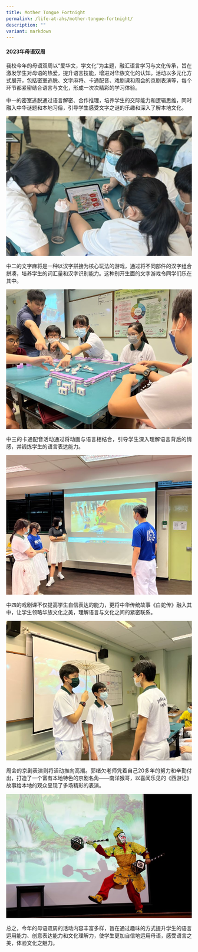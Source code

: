 ```yaml
---
title: Mother Tongue Fortnight
permalink: /life-at-ahs/mother-tongue-fortnight/
description: ""
variant: markdown
---
```

#### 2023年母语双周

<p align="justify">
我校今年的母语双周以“爱华文，学文化”为主题，融汇语言学习与文化传承，旨在激发学生对母语的热爱，提升语言技能，增进对华族文化的认知。活动以多元化方式展开，包括密室逃脱、文字麻将、卡通配音、戏剧课和周会的京剧表演等，每个环节都紧密结合语言与文化，形成一次次精彩的学习体验。
</p>

<p align="justify">
中一的密室逃脱通过语言解密、合作推理，培养学生的交际能力和逻辑思维，同时融入中华谜题和本地习俗，引导学生感受文字之谜的乐趣和深入了解本地文化。</p>

![](/images/Life%20at%20AHS/MT%20Fortnight/2023_MTFortnight_04.JPG)

<p align="justify">
中二的文字麻将是一种以汉字拼接为核心玩法的游戏，通过将不同部件的汉字组合拼凑，培养学生的词汇量和汉字识别能力。这种别开生面的文字游戏令同学们乐在其中。</p>

![](/images/Life%20at%20AHS/MT%20Fortnight/2023_MTFortnight_06.jpg)

<p align="justify">
中三的卡通配音活动通过将动画与语言相结合，引导学生深入理解语言背后的情感，并锻炼学生的语言表达能力。</p>

![](/images/Life%20at%20AHS/MT%20Fortnight/2023_MTFortnight_03.JPG)

<p align="justify">
中四的戏剧课不仅提高学生自信表达的能力，更将中华传统故事《白蛇传》融入其中，让学生领略华族文化之美，理解语言与文化之间的紧密联系。</p>

![](/images/Life%20at%20AHS/MT%20Fortnight/2023_MTFortnight_05.jpg)

<p align="justify">
周会的京剧表演则将活动推向高潮。郭绪欠老师凭着自己20多年的努力和辛勤付出，打造了一个富有本地特色的京剧名角——南洋猴哥，以喜闻乐见的《西游记》故事给本地的观众呈现了多场精彩的表演。</p>

![](/images/Life%20at%20AHS/MT%20Fortnight/2023_MTFortnight_02.JPG)

<p align="justify">
总之，今年的母语双周的活动内容丰富多样，旨在通过趣味的方式提升学生的语言运用能力、创意表达能力和文化理解力，使学生更加自信地运用母语，感受语言之美，体验文化之魅力。</p>


